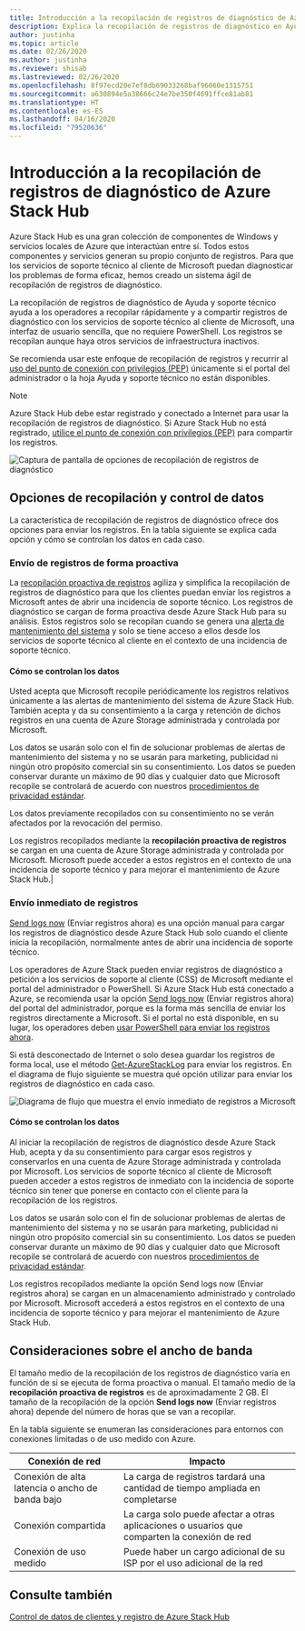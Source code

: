 ```yaml
---
title: Introducción a la recopilación de registros de diagnóstico de Azure Stack Hub
description: Explica la recopilación de registros de diagnóstico en Ayuda y soporte técnico de Azure Stack Hub, incluida la recopilación de registros a petición y proactiva.
author: justinha
ms.topic: article
ms.date: 02/26/2020
ms.author: justinha
ms.reviewer: shisab
ms.lastreviewed: 02/26/2020
ms.openlocfilehash: 8f97ecd20e7ef8db69033268baf96060e1315751
ms.sourcegitcommit: a630894e5a38666c24e7be350f4691ffce81ab81
ms.translationtype: HT
ms.contentlocale: es-ES
ms.lasthandoff: 04/16/2020
ms.locfileid: "79520636"
---
```

# <a name="overview-of-azure-stack-hub-diagnostic-log-collection"></a>Introducción a la recopilación de registros de diagnóstico de Azure Stack Hub 

Azure Stack Hub es una gran colección de componentes de Windows y servicios locales de Azure que interactúan entre sí. Todos estos componentes y servicios generan su propio conjunto de registros. Para que los servicios de soporte técnico al cliente de Microsoft puedan diagnosticar los problemas de forma eficaz, hemos creado un sistema ágil de recopilación de registros de diagnóstico. 

La recopilación de registros de diagnóstico de Ayuda y soporte técnico ayuda a los operadores a recopilar rápidamente y a compartir registros de diagnóstico con los servicios de soporte técnico al cliente de Microsoft, una interfaz de usuario sencilla, que no requiere PowerShell. Los registros se recopilan aunque haya otros servicios de infraestructura inactivos.  
 
Se recomienda usar este enfoque de recopilación de registros y recurrir al [uso del punto de conexión con privilegios (PEP)](azure-stack-get-azurestacklog.md) únicamente si el portal del administrador o la hoja Ayuda y soporte técnico no están disponibles. 

>[!NOTE]
>Azure Stack Hub debe estar registrado y conectado a Internet para usar la recopilación de registros de diagnóstico. Si Azure Stack Hub no está registrado, [utilice el punto de conexión con privilegios (PEP)](azure-stack-get-azurestacklog.md) para compartir los registros. 

![Captura de pantalla de opciones de recopilación de registros de diagnóstico](media/azure-stack-help-and-support/banner-enable-automatic-log-collection.png)

## <a name="collection-options-and-data-handling"></a>Opciones de recopilación y control de datos

La característica de recopilación de registros de diagnóstico ofrece dos opciones para enviar los registros. En la tabla siguiente se explica cada opción y cómo se controlan los datos en cada caso. 

### <a name="send-logs-proactively"></a>Envío de registros de forma proactiva

La [recopilación proactiva de registros](azure-stack-configure-automatic-diagnostic-log-collection-tzl.md) agiliza y simplifica la recopilación de registros de diagnóstico para que los clientes puedan enviar los registros a Microsoft antes de abrir una incidencia de soporte técnico. Los registros de diagnóstico se cargan de forma proactiva desde Azure Stack Hub para su análisis. Estos registros solo se recopilan cuando se genera una [alerta de mantenimiento del sistema](azure-stack-configure-automatic-diagnostic-log-collection-tzl.md#proactive-diagnostic-log-collection-alerts) y solo se tiene acceso a ellos desde los servicios de soporte técnico al cliente en el contexto de una incidencia de soporte técnico.


#### <a name="how-the-data-is-handled"></a>Cómo se controlan los datos

Usted acepta que Microsoft recopile periódicamente los registros relativos únicamente a las alertas de mantenimiento del sistema de Azure Stack Hub. También acepta y da su consentimiento a la carga y retención de dichos registros en una cuenta de Azure Storage administrada y controlada por Microsoft. 

Los datos se usarán solo con el fin de solucionar problemas de alertas de mantenimiento del sistema y no se usarán para marketing, publicidad ni ningún otro propósito comercial sin su consentimiento. Los datos se pueden conservar durante un máximo de 90 días y cualquier dato que Microsoft recopile se controlará de acuerdo con nuestros [procedimientos de privacidad estándar](https://privacy.microsoft.com/).

Los datos previamente recopilados con su consentimiento no se verán afectados por la revocación del permiso.

Los registros recopilados mediante la **recopilación proactiva de registros** se cargan en una cuenta de Azure Storage administrada y controlada por Microsoft. Microsoft puede acceder a estos registros en el contexto de una incidencia de soporte técnico y para mejorar el mantenimiento de Azure Stack Hub.|

### <a name="send-logs-now"></a>Envío inmediato de registros

[Send logs now](azure-stack-configure-on-demand-diagnostic-log-collection-portal-tzl.md) (Enviar registros ahora) es una opción manual para cargar los registros de diagnóstico desde Azure Stack Hub solo cuando el cliente inicia la recopilación, normalmente antes de abrir una incidencia de soporte técnico. 

Los operadores de Azure Stack pueden enviar registros de diagnóstico a petición a los servicios de soporte al cliente (CSS) de Microsoft mediante el portal del administrador o PowerShell. Si Azure Stack Hub está conectado a Azure, se recomienda usar la opción [Send logs now](azure-stack-configure-on-demand-diagnostic-log-collection-portal-tzl.md) (Enviar registros ahora) del portal del administrador, porque es la forma más sencilla de enviar los registros directamente a Microsoft. Si el portal no está disponible, en su lugar, los operadores deben [usar PowerShell para enviar los registros ahora](azure-stack-configure-on-demand-diagnostic-log-collection-powershell-tzl.md). 

Si está desconectado de Internet o solo desea guardar los registros de forma local, use el método [Get-AzureStackLog](azure-stack-get-azurestacklog.md) para enviar los registros. En el diagrama de flujo siguiente se muestra qué opción utilizar para enviar los registros de diagnóstico en cada caso. 

![Diagrama de flujo que muestra el envío inmediato de registros a Microsoft](media/azure-stack-help-and-support/send-logs-now-flowchart.png)

#### <a name="how-the-data-is-handled"></a>Cómo se controlan los datos

Al iniciar la recopilación de registros de diagnóstico desde Azure Stack Hub, acepta y da su consentimiento para cargar esos registros y conservarlos en una cuenta de Azure Storage administrada y controlada por Microsoft. Los servicios de soporte técnico al cliente de Microsoft pueden acceder a estos registros de inmediato con la incidencia de soporte técnico sin tener que ponerse en contacto con el cliente para la recopilación de los registros. 

Los datos se usarán solo con el fin de solucionar problemas de alertas de mantenimiento del sistema y no se usarán para marketing, publicidad ni ningún otro propósito comercial sin su consentimiento. Los datos se pueden conservar durante un máximo de 90 días y cualquier dato que Microsoft recopile se controlará de acuerdo con nuestros [procedimientos de privacidad estándar](https://privacy.microsoft.com/). 

Los registros recopilados mediante la opción Send logs now (Enviar registros ahora) se cargan en un almacenamiento administrado y controlado por Microsoft. Microsoft accederá a estos registros en el contexto de una incidencia de soporte técnico y para mejorar el mantenimiento de Azure Stack Hub. 

## <a name="bandwidth-considerations"></a>Consideraciones sobre el ancho de banda

El tamaño medio de la recopilación de los registros de diagnóstico varía en función de si se ejecuta de forma proactiva o manual. El tamaño medio de la **recopilación proactiva de registros** es de aproximadamente 2 GB. El tamaño de la recopilación de la opción **Send logs now** (Enviar registros ahora) depende del número de horas que se van a recopilar.

En la tabla siguiente se enumeran las consideraciones para entornos con conexiones limitadas o de uso medido con Azure.


| Conexión de red | Impacto |
|--------------------|--------|
| Conexión de alta latencia o ancho de banda bajo | La carga de registros tardará una cantidad de tiempo ampliada en completarse | 
| Conexión compartida | La carga solo puede afectar a otras aplicaciones o usuarios que comparten la conexión de red |
| Conexión de uso medido | Puede haber un cargo adicional de su ISP por el uso adicional de la red | 

## <a name="see-also"></a>Consulte también

[Control de datos de clientes y registro de Azure Stack Hub](https://docs.microsoft.com/azure-stack/operator/azure-stack-data-collection)

